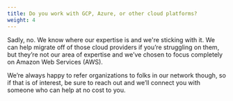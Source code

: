 ```yaml
---
title: Do you work with GCP, Azure, or other cloud platforms?
weight: 4
---
```

Sadly, no. We know where our expertise is and we're sticking with it. We can help migrate off of those cloud providers if you’re struggling on them, but they’re not our area of expertise and we’ve chosen to focus completely on Amazon Web Services (AWS).

We’re always happy to refer organizations to folks in our network though, so if that is of interest, be sure to reach out and we’ll connect you with someone who can help at no cost to you.